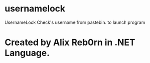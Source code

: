 # usernamelock
UsernameLock Check's username from pastebin. to launch program 
# Created by Alix Reb0rn in .NET Language.

